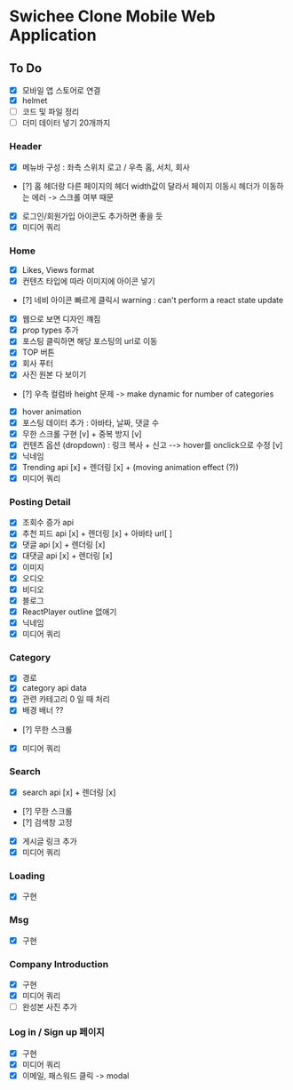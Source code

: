 # Swichee Clone Mobile Web Application

## To Do

- [x] 모바일 앱 스토어로 연결
- [x] helmet
- [ ] 코드 및 파일 정리
- [ ] 더미 데이터 넣기 20개까지

### Header

- [x] 메뉴바 구성 : 좌측 스위치 로고 / 우측 홈, 서치, 회사
- [?] 홈 헤더랑 다른 페이지의 헤더 width값이 달라서 페이지 이동시 헤더가 이동하는 에러 -> 스크롤 여부 때문
- [x] 로그인/회원가입 아이콘도 추가하면 좋을 듯
- [x] 미디어 쿼리

### Home

- [x] Likes, Views format
- [x] 컨텐츠 타입에 따라 이미지에 아이콘 넣기
- [?] 네비 아이콘 빠르게 클릭시 warning : can't perform a react state update
- [x] 웹으로 보면 디자인 꺠짐
- [x] prop types 추가
- [x] 포스팅 클릭하면 해당 포스팅의 url로 이동
- [x] TOP 버튼
- [x] 회사 푸터
- [x] 사진 원본 다 보이기
- [?] 우측 컬럼바 height 문제 -> make dynamic for number of categories
- [x] hover animation
- [x] 포스팅 데이터 추가 : 아바타, 날짜, 댓글 수
- [x] 무한 스크롤 구현 [v] + 중복 방지 [v]
- [x] 컨텐츠 옵션 (dropdown) : 링크 복사 + 신고 --> hover를 onclick으로 수정 [v]
- [x] 닉네임
- [x] Trending api [x] + 렌더링 [x] + (moving animation effect (?))
- [x] 미디어 쿼리

### Posting Detail

- [x] 조회수 증가 api
- [x] 추천 피드 api [x] + 렌더링 [x] + 아바타 url[ ]
- [x] 댓글 api [x] + 렌더링 [x]
- [x] 대댓글 api [x] + 렌더링 [x]
- [x] 이미지
- [x] 오디오
- [x] 비디오
- [x] 블로그
- [x] ReactPlayer outline 없애기
- [x] 닉네임
- [x] 미디어 쿼리

### Category

- [x] 경로
- [x] category api data
- [x] 관련 카테고리 0 일 때 처리
- [x] 배경 배너 ??
- [?] 무한 스크롤
- [x] 미디어 쿼리

### Search

- [x] search api [x] + 렌더링 [x]
- [?] 무한 스크롤
- [?] 검색창 고정
- [x] 게시글 링크 추가
- [x] 미디어 쿼리

### Loading

- [x] 구현

### Msg

- [x] 구현

### Company Introduction

- [x] 구현
- [x] 미디어 쿼리
- [ ] 완성본 사진 추가

### Log in / Sign up 페이지

- [x] 구현
- [x] 미디어 쿼리
- [x] 이메일, 패스워드 클릭 -> modal
